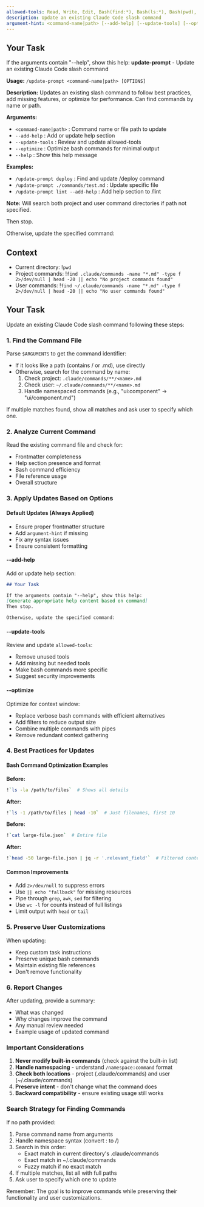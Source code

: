 ```yaml
---
allowed-tools: Read, Write, Edit, Bash(find:*), Bash(ls:*), Bash(pwd), Grep
description: Update an existing Claude Code slash command
argument-hint: <command-name|path> [--add-help] [--update-tools] [--optimize]
---
```


## Your Task

If the arguments contain "--help", show this help:
**update-prompt** - Update an existing Claude Code slash command

**Usage:** `/update-prompt <command-name|path> [OPTIONS]`

**Description:**
Updates an existing slash command to follow best practices, add missing features, or optimize for performance. Can find commands by name or path.

**Arguments:**
- `<command-name|path>` : Command name or file path to update
- `--add-help`          : Add or update help section
- `--update-tools`      : Review and update allowed-tools
- `--optimize`          : Optimize bash commands for minimal output
- `--help`              : Show this help message

**Examples:**
- `/update-prompt deploy`              : Find and update /deploy command
- `/update-prompt ./commands/test.md`  : Update specific file
- `/update-prompt lint --add-help`     : Add help section to /lint

**Note:** Will search both project and user command directories if path not specified.

Then stop.

Otherwise, update the specified command:

## Context

- Current directory: !`pwd`
- Project commands: !`find .claude/commands -name "*.md" -type f 2>/dev/null | head -20 || echo "No project commands found"`
- User commands: !`find ~/.claude/commands -name "*.md" -type f 2>/dev/null | head -20 || echo "No user commands found"`

## Your Task

Update an existing Claude Code slash command following these steps:

### 1. Find the Command File

Parse `$ARGUMENTS` to get the command identifier:
- If it looks like a path (contains / or .md), use directly
- Otherwise, search for the command by name:
  1. Check project: `.claude/commands/**/<name>.md`
  2. Check user: `~/.claude/commands/**/<name>.md`
  3. Handle namespaced commands (e.g., "ui:component" → "ui/component.md")
  
If multiple matches found, show all matches and ask user to specify which one.

### 2. Analyze Current Command

Read the existing command file and check for:
- Frontmatter completeness
- Help section presence and format
- Bash command efficiency
- File reference usage
- Overall structure

### 3. Apply Updates Based on Options

#### Default Updates (Always Applied)
- Ensure proper frontmatter structure
- Add `argument-hint` if missing
- Fix any syntax issues
- Ensure consistent formatting

#### --add-help
Add or update help section:
```markdown
## Your Task

If the arguments contain "--help", show this help:
[Generate appropriate help content based on command]
Then stop.

Otherwise, update the specified command:
```

#### --update-tools
Review and update `allowed-tools`:
- Remove unused tools
- Add missing but needed tools
- Make bash commands more specific
- Suggest security improvements

#### --optimize
Optimize for context window:
- Replace verbose bash commands with efficient alternatives
- Add filters to reduce output size
- Combine multiple commands with pipes
- Remove redundant context gathering

### 4. Best Practices for Updates

#### Bash Command Optimization Examples

**Before:**
```bash
!`ls -la /path/to/files`  # Shows all details
```

**After:**
```bash
!`ls -1 /path/to/files | head -10`  # Just filenames, first 10
```

**Before:**
```bash
!`cat large-file.json`  # Entire file
```

**After:**
```bash
!`head -50 large-file.json | jq -r '.relevant_field'`  # Filtered content
```

#### Common Improvements
- Add `2>/dev/null` to suppress errors
- Use `|| echo "fallback"` for missing resources
- Pipe through `grep`, `awk`, `sed` for filtering
- Use `wc -l` for counts instead of full listings
- Limit output with `head` or `tail`

### 5. Preserve User Customizations

When updating:
- Keep custom task instructions
- Preserve unique bash commands
- Maintain existing file references
- Don't remove functionality

### 6. Report Changes

After updating, provide a summary:
- What was changed
- Why changes improve the command
- Any manual review needed
- Example usage of updated command

### Important Considerations

1. **Never modify built-in commands** (check against the built-in list)
2. **Handle namespacing** - understand `/namespace:command` format
3. **Check both locations** - project (.claude/commands) and user (~/.claude/commands)
4. **Preserve intent** - don't change what the command does
5. **Backward compatibility** - ensure existing usage still works

### Search Strategy for Finding Commands

If no path provided:
1. Parse command name from arguments
2. Handle namespace syntax (convert : to /)
3. Search in this order:
   - Exact match in current directory's .claude/commands
   - Exact match in ~/.claude/commands
   - Fuzzy match if no exact match
4. If multiple matches, list all with full paths
5. Ask user to specify which one to update

Remember: The goal is to improve commands while preserving their functionality and user customizations.